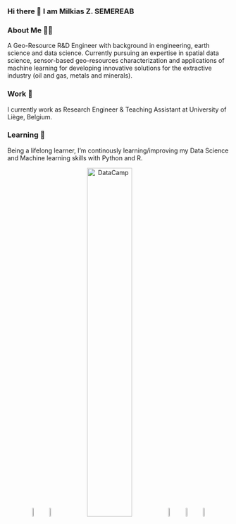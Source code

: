 ### Hi there 👋 I am Milkias Z. SEMEREAB

<!--
**milkiaszerai/milkiaszerai** is a ✨ _special_ ✨ repository because its `README.md` (this file) appears on your GitHub profile.

Here are some ideas to get you started:

- 🔭 I’m currently working on ...
- 🌱 I’m currently learning ...
- 👯 I’m looking to collaborate on ...
- 🤔 I’m looking for help with ...
- 💬 Ask me about ...
- 📫 How to reach me: ...
- 😄 Pronouns: ...
- ⚡ Fun fact: ...
-->
### About Me 👨‍💼
A Geo-Resource R&D Engineer with background in engineering, earth science and data science. Currently pursuing an expertise in spatial data science, sensor-based geo-resources characterization and applications of machine learning for developing innovative solutions for the extractive industry (oil and gas, metals and minerals). 

### Work 🔭
I currently work as Research Engineer & Teaching Assistant at University of Liège, Belgium. 

### Learning 🌱 
Being a lifelong learner, I’m continously learning/improving my Data Science and Machine learning skills with Python and R. 

<p align="center">
  <a href="https://www.uee.uliege.be/cms/c_3483040/en/uee-repertoire?uid=u238339"><img width="7%" src="https://img.icons8.com/fluent/96/000000/domain.png" alt="University website"/></a>
  <a href="https://twitter.com/milkias_zerai"><img width="7%" src="https://img.icons8.com/color/96/000000/twitter-squared.png" alt="twitter"/></a>
  <a href="https://app.datacamp.com/profile/milkiaszerai"><img width="45%" src="https://drive.google.com/file/d/1aI2W6SyNeW3Me895-4iWIIeEF2WvdVcS/view?usp=sharing" alt="DataCamp"/></a>
  <a href="https://www.linkedin.com/in/milkias-z-semereab-904542194/"><img width="7%" src="https://img.icons8.com/color/96/000000/linkedin.png" alt="linkedin"/></a>
  <a href="https://github.com/milkiaszerai/milkiaszerai/"><img width="7%" src="https://img.icons8.com/color/96/000000/github.png" alt="linkedin"/></a>
  <a href="https://www.researchgate.net/profile/Milkias-Z-Semereab-2"><img width="7%" src="https://img.icons8.com/external-tal-revivo-shadow-tal-revivo/452/external-researchgate-a-social-networking-site-for-scientists-and-researchers-to-share-papers-logo-shadow-tal-revivo.png" alt="ResearchGate"/></a>
  
